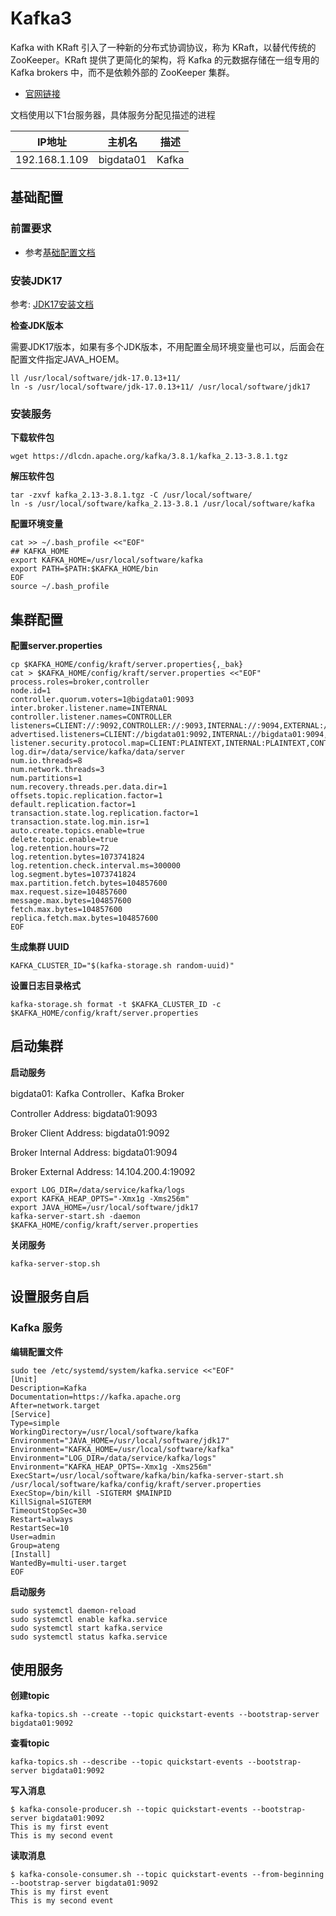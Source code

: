 # Kafka3

Kafka with KRaft 引入了一种新的分布式协调协议，称为 KRaft，以替代传统的 ZooKeeper。KRaft 提供了更简化的架构，将 Kafka 的元数据存储在一组专用的 Kafka brokers 中，而不是依赖外部的 ZooKeeper 集群。

- [官网链接](https://kafka.apache.org/)



文档使用以下1台服务器，具体服务分配见描述的进程

| IP地址        | 主机名    | 描述  |
| ------------- | --------- | ----- |
| 192.168.1.109 | bigdata01 | Kafka |



## 基础配置

### 前置要求

- 参考[基础配置文档](/work/bigdata/00-basic/)

### 安装JDK17

参考: [JDK17安装文档](/work/bigdata/01-jdk/jdk17/)

**检查JDK版本**

需要JDK17版本，如果有多个JDK版本，不用配置全局环境变量也可以，后面会在配置文件指定JAVA_HOEM。

```
ll /usr/local/software/jdk-17.0.13+11/
ln -s /usr/local/software/jdk-17.0.13+11/ /usr/local/software/jdk17
```

### 安装服务

**下载软件包**

```
wget https://dlcdn.apache.org/kafka/3.8.1/kafka_2.13-3.8.1.tgz
```

**解压软件包**

```
tar -zxvf kafka_2.13-3.8.1.tgz -C /usr/local/software/
ln -s /usr/local/software/kafka_2.13-3.8.1 /usr/local/software/kafka
```

**配置环境变量**

```
cat >> ~/.bash_profile <<"EOF"
## KAFKA_HOME
export KAFKA_HOME=/usr/local/software/kafka
export PATH=$PATH:$KAFKA_HOME/bin
EOF
source ~/.bash_profile
```



## 集群配置

**配置server.properties**

```
cp $KAFKA_HOME/config/kraft/server.properties{,_bak}
cat > $KAFKA_HOME/config/kraft/server.properties <<"EOF"
process.roles=broker,controller
node.id=1
controller.quorum.voters=1@bigdata01:9093
inter.broker.listener.name=INTERNAL
controller.listener.names=CONTROLLER
listeners=CLIENT://:9092,CONTROLLER://:9093,INTERNAL://:9094,EXTERNAL://:9095
advertised.listeners=CLIENT://bigdata01:9092,INTERNAL://bigdata01:9094,EXTERNAL://14.104.200.4:19092
listener.security.protocol.map=CLIENT:PLAINTEXT,INTERNAL:PLAINTEXT,CONTROLLER:PLAINTEXT,EXTERNAL:PLAINTEXT
log.dir=/data/service/kafka/data/server
num.io.threads=8
num.network.threads=3
num.partitions=1
num.recovery.threads.per.data.dir=1
offsets.topic.replication.factor=1
default.replication.factor=1
transaction.state.log.replication.factor=1
transaction.state.log.min.isr=1
auto.create.topics.enable=true
delete.topic.enable=true
log.retention.hours=72
log.retention.bytes=1073741824
log.retention.check.interval.ms=300000
log.segment.bytes=1073741824
max.partition.fetch.bytes=104857600
max.request.size=104857600
message.max.bytes=104857600
fetch.max.bytes=104857600
replica.fetch.max.bytes=104857600
EOF
```

**生成集群 UUID**

```
KAFKA_CLUSTER_ID="$(kafka-storage.sh random-uuid)"
```

**设置日志目录格式**

```
kafka-storage.sh format -t $KAFKA_CLUSTER_ID -c $KAFKA_HOME/config/kraft/server.properties
```



## 启动集群

**启动服务**

bigdata01: Kafka Controller、Kafka Broker

Controller Address: bigdata01:9093

Broker Client Address: bigdata01:9092

Broker Internal Address: bigdata01:9094

Broker External Address: 14.104.200.4:19092

```
export LOG_DIR=/data/service/kafka/logs
export KAFKA_HEAP_OPTS="-Xmx1g -Xms256m"
export JAVA_HOME=/usr/local/software/jdk17
kafka-server-start.sh -daemon $KAFKA_HOME/config/kraft/server.properties
```

**关闭服务**

```
kafka-server-stop.sh
```



## 设置服务自启

### Kafka 服务

**编辑配置文件**

```
sudo tee /etc/systemd/system/kafka.service <<"EOF"
[Unit]
Description=Kafka
Documentation=https://kafka.apache.org
After=network.target
[Service]
Type=simple
WorkingDirectory=/usr/local/software/kafka
Environment="JAVA_HOME=/usr/local/software/jdk17"
Environment="KAFKA_HOME=/usr/local/software/kafka"
Environment="LOG_DIR=/data/service/kafka/logs"
Environment="KAFKA_HEAP_OPTS=-Xmx1g -Xms256m"
ExecStart=/usr/local/software/kafka/bin/kafka-server-start.sh /usr/local/software/kafka/config/kraft/server.properties
ExecStop=/bin/kill -SIGTERM $MAINPID
KillSignal=SIGTERM
TimeoutStopSec=30
Restart=always
RestartSec=10
User=admin
Group=ateng
[Install]
WantedBy=multi-user.target
EOF
```

**启动服务**

```
sudo systemctl daemon-reload
sudo systemctl enable kafka.service
sudo systemctl start kafka.service
sudo systemctl status kafka.service
```



## 使用服务

**创建topic**

```
kafka-topics.sh --create --topic quickstart-events --bootstrap-server bigdata01:9092
```

**查看topic**

```
kafka-topics.sh --describe --topic quickstart-events --bootstrap-server bigdata01:9092
```

**写入消息**

```
$ kafka-console-producer.sh --topic quickstart-events --bootstrap-server bigdata01:9092
This is my first event
This is my second event
```

**读取消息**

```
$ kafka-console-consumer.sh --topic quickstart-events --from-beginning --bootstrap-server bigdata01:9092
This is my first event
This is my second event
```

